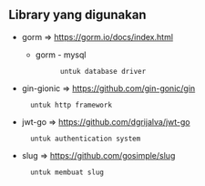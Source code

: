 ## Library yang digunakan
- gorm => https://gorm.io/docs/index.html   
    - gorm - mysql
    
                untuk database driver

- gin-gionic => https://github.com/gin-gonic/gin

        untuk http framework

- jwt-go => https://github.com/dgrijalva/jwt-go
        
        untuk authentication system

- slug => https://github.com/gosimple/slug
        
        untuk membuat slug
